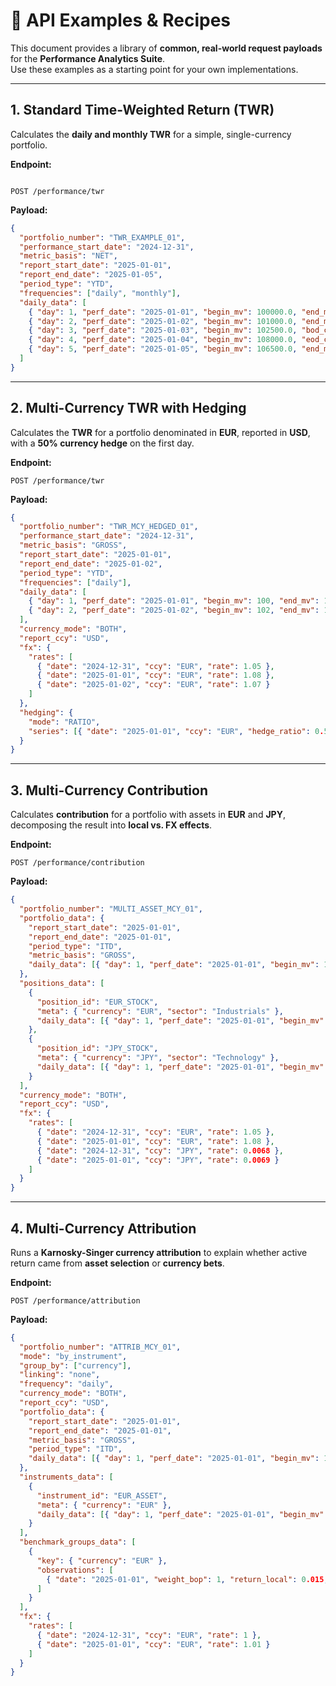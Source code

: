 # 🍳 API Examples & Recipes

This document provides a library of **common, real-world request payloads** for the **Performance Analytics Suite**.  
Use these examples as a starting point for your own implementations.

---

## 1. Standard Time-Weighted Return (TWR)

Calculates the **daily and monthly TWR** for a simple, single-currency portfolio.

**Endpoint:**  
```

POST /performance/twr

````

**Payload:**
```json
{
  "portfolio_number": "TWR_EXAMPLE_01",
  "performance_start_date": "2024-12-31",
  "metric_basis": "NET",
  "report_start_date": "2025-01-01",
  "report_end_date": "2025-01-05",
  "period_type": "YTD",
  "frequencies": ["daily", "monthly"],
  "daily_data": [
    { "day": 1, "perf_date": "2025-01-01", "begin_mv": 100000.0, "end_mv": 101000.0 },
    { "day": 2, "perf_date": "2025-01-02", "begin_mv": 101000.0, "end_mv": 102500.0 },
    { "day": 3, "perf_date": "2025-01-03", "begin_mv": 102500.0, "bod_cf": 5000.0, "end_mv": 108000.0 },
    { "day": 4, "perf_date": "2025-01-04", "begin_mv": 108000.0, "eod_cf": -2000.0, "end_mv": 106500.0 },
    { "day": 5, "perf_date": "2025-01-05", "begin_mv": 106500.0, "end_mv": 107000.0 }
  ]
}
````

---

## 2. Multi-Currency TWR with Hedging

Calculates the **TWR** for a portfolio denominated in **EUR**, reported in **USD**, with a **50% currency hedge** on the first day.

**Endpoint:**

```
POST /performance/twr
```

**Payload:**

```json
{
  "portfolio_number": "TWR_MCY_HEDGED_01",
  "performance_start_date": "2024-12-31",
  "metric_basis": "GROSS",
  "report_start_date": "2025-01-01",
  "report_end_date": "2025-01-02",
  "period_type": "YTD",
  "frequencies": ["daily"],
  "daily_data": [
    { "day": 1, "perf_date": "2025-01-01", "begin_mv": 100, "end_mv": 102 },
    { "day": 2, "perf_date": "2025-01-02", "begin_mv": 102, "end_mv": 103.02 }
  ],
  "currency_mode": "BOTH",
  "report_ccy": "USD",
  "fx": {
    "rates": [
      { "date": "2024-12-31", "ccy": "EUR", "rate": 1.05 },
      { "date": "2025-01-01", "ccy": "EUR", "rate": 1.08 },
      { "date": "2025-01-02", "ccy": "EUR", "rate": 1.07 }
    ]
  },
  "hedging": {
    "mode": "RATIO",
    "series": [{ "date": "2025-01-01", "ccy": "EUR", "hedge_ratio": 0.5 }]
  }
}
```

---

## 3. Multi-Currency Contribution

Calculates **contribution** for a portfolio with assets in **EUR** and **JPY**, decomposing the result into **local vs. FX effects**.

**Endpoint:**

```
POST /performance/contribution
```

**Payload:**

```json
{
  "portfolio_number": "MULTI_ASSET_MCY_01",
  "portfolio_data": {
    "report_start_date": "2025-01-01",
    "report_end_date": "2025-01-01",
    "period_type": "ITD",
    "metric_basis": "GROSS",
    "daily_data": [{ "day": 1, "perf_date": "2025-01-01", "begin_mv": 10305.00, "end_mv": 10563.66 }]
  },
  "positions_data": [
    {
      "position_id": "EUR_STOCK",
      "meta": { "currency": "EUR", "sector": "Industrials" },
      "daily_data": [{ "day": 1, "perf_date": "2025-01-01", "begin_mv": 100, "end_mv": 102 }]
    },
    {
      "position_id": "JPY_STOCK",
      "meta": { "currency": "JPY", "sector": "Technology" },
      "daily_data": [{ "day": 1, "perf_date": "2025-01-01", "begin_mv": 1500000, "end_mv": 1515000 }]
    }
  ],
  "currency_mode": "BOTH",
  "report_ccy": "USD",
  "fx": {
    "rates": [
      { "date": "2024-12-31", "ccy": "EUR", "rate": 1.05 },
      { "date": "2025-01-01", "ccy": "EUR", "rate": 1.08 },
      { "date": "2024-12-31", "ccy": "JPY", "rate": 0.0068 },
      { "date": "2025-01-01", "ccy": "JPY", "rate": 0.0069 }
    ]
  }
}
```

---

## 4. Multi-Currency Attribution

Runs a **Karnosky-Singer currency attribution** to explain whether active return came from **asset selection** or **currency bets**.

**Endpoint:**

```
POST /performance/attribution
```

**Payload:**

```json
{
  "portfolio_number": "ATTRIB_MCY_01",
  "mode": "by_instrument",
  "group_by": ["currency"],
  "linking": "none",
  "frequency": "daily",
  "currency_mode": "BOTH",
  "report_ccy": "USD",
  "portfolio_data": {
    "report_start_date": "2025-01-01",
    "report_end_date": "2025-01-01",
    "metric_basis": "GROSS",
    "period_type": "ITD",
    "daily_data": [{ "day": 1, "perf_date": "2025-01-01", "begin_mv": 100, "end_mv": 103.02 }]
  },
  "instruments_data": [
    {
      "instrument_id": "EUR_ASSET",
      "meta": { "currency": "EUR" },
      "daily_data": [{ "day": 1, "perf_date": "2025-01-01", "begin_mv": 100, "end_mv": 102 }]
    }
  ],
  "benchmark_groups_data": [
    {
      "key": { "currency": "EUR" },
      "observations": [
        { "date": "2025-01-01", "weight_bop": 1, "return_local": 0.015, "return_fx": 0.01, "return_base": 0.02515 }
      ]
    }
  ],
  "fx": {
    "rates": [
      { "date": "2024-12-31", "ccy": "EUR", "rate": 1 },
      { "date": "2025-01-01", "ccy": "EUR", "rate": 1.01 }
    ]
  }
}
```

 
